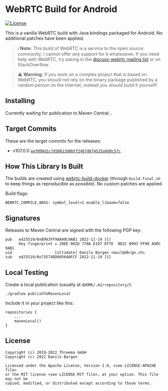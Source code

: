 # WebRTC Build for Android

[![License](https://img.shields.io/badge/license-MIT%20%2F%20Apache%202.0-blue.svg)](https://github.com/dbrgn/webrtc-android)

This is a vanilla WebRTC build with Java bindings packaged for Android. No
additional patches have been applied.

> :information_source: **Note:** This build of WebRTC is a service to the open
> source community. I cannot offer _any_ support for it whatsoever. If you need
> help with WebRTC, try asking in the [discuss-webrtc mailing
> list][discuss-webrtc] or on StackOverflow.

> :warning: **Warning:** If you work on a complex project that is based on
> WebRTC, you should not rely on the binary package published by a random
> person on the internet, instead you should build it yourself!

[discuss-webrtc]: https://groups.google.com/g/discuss-webrtc


## Installing

Currently waiting for publication to Maven Central...

<!--
This package is available on Maven Central (starting with version 107.0.0). It
includes the WebRTC PeerConnection build for ARM and x86, both 32 and 64 bit
builds.

Gradle:

```groovy
compile 'dev.bargen:webrtc-android:107.0.0'
```

Maven:

```xml
<dependency>
  <groupId>dev.bargen</groupId>
  <artifactId>webrtc-android</artifactId>
  <version>107.0.0</version>
  <type>pom</type>
</dependency>
```
-->


## Target Commits

These are the target commits for the releases:

- v107.0.0 [`eef098d1c7d50613d8bff2467d674525a9d0c57c`](https://chromium.googlesource.com/external/webrtc/+/eef098d1c7d50613d8bff2467d674525a9d0c57c)


## How This Library Is Built

The builds are created using
[webrtc-build-docker](https://github.com/threema-ch/webrtc-build-docker)
(through `build-final.sh` to keep things as reproducible as possible). No
custom patches are applied.

Build flags:

    WEBRTC_COMPILE_ARGS: symbol_level=1 enable_libaom=false


## Signatures

Releases to Maven Central are signed with the following PGP key:

    pub   ed25519/0xB993FF98A90C9AB1 2022-11-19 [C]
          Key fingerprint = 20EE 002D 778A E197 EF7D  0D2C B993 FF98 A90C 9AB1
    uid                   [ultimate] Danilo Bargen <mail@dbrgn.ch>
    sub   ed25519/0x73574DD095640FCF 2022-11-19 [S]


## Local Testing

Create a local publication (usually at `$HOME/.m2/repository/`):

    ./gradlew publishToMavenLocal

Include it in your project like this:

    repositories {
        ...
        mavenLocal()
    }


## License

    Copyright (c) 2019-2022 Threema GmbH
    Copyright (c) 2022 Danilo Bargen

    Licensed under the Apache License, Version 2.0, <see LICENSE-APACHE file>
    or the MIT license <see LICENSE-MIT file>, at your option. This file may not be
    copied, modified, or distributed except according to those terms.
